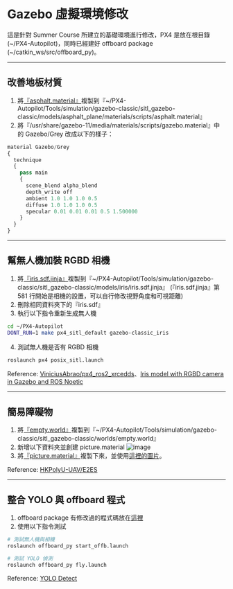 # Gazebo 虛擬環境修改

這是針對 Summer Course 所建立的基礎環境進行修改，PX4 是放在根目錄 (~/PX4-Autopilot)，同時已經建好 offboard package (~/catkin_ws/src/offboard_py)。

---
## 改善地板材質

1. 將[『asphalt.material』](https://github.com/FCWTW/Gazebo/blob/master/asphalt.material)複製到『~/PX4-Autopilot/Tools/simulation/gazebo-classic/sitl_gazebo-classic/models/asphalt_plane/materials/scripts/asphalt.material』
2. 將『/usr/share/gazebo-11/media/materials/scripts/gazebo.material』中的 Gazebo/Grey 改成以下的樣子：
```python
material Gazebo/Grey
{
  technique
  {
    pass main
    {
      scene_blend alpha_blend
      depth_write off
      ambient 1.0 1.0 1.0 0.5
      diffuse 1.0 1.0 1.0 0.5
      specular 0.01 0.01 0.01 0.5 1.500000
    }
  }
}
```

---
## 幫無人機加裝 RGBD 相機

1. 將[『iris.sdf.jinja』](https://github.com/FCWTW/Gazebo/blob/master/iris.sdf.jinja)複製到『~/PX4-Autopilot/Tools/simulation/gazebo-classic/sitl_gazebo-classic/models/iris/iris.sdf.jinja』
(『iris.sdf.jinja』第 581 行開始是相機的設置，可以自行修改視野角度和可視距離)
2. 刪除相同資料夾下的『iris.sdf』
3. 執行以下指令重新生成無人機
```bash
cd ~/PX4-Autopilot
DONT_RUN=1 make px4_sitl_default gazebo-classic_iris
```
4. 測試無人機是否有 RGBD 相機
```bash
roslaunch px4 posix_sitl.launch
```

Reference: [ViniciusAbrao/px4_ros2_xrcedds](https://github.com/ViniciusAbrao/px4_ros2_xrcedds?tab=readme-ov-file#rgbd-camera-simulation)、[Iris model with RGBD camera in Gazebo and ROS Noetic](https://www.youtube.com/watch?v=PpW_qEyGmyM)

---
## 簡易障礙物

1. 將[『empty.world』](https://github.com/FCWTW/Gazebo/blob/master/empty.world)複製到『~/PX4-Autopilot/Tools/simulation/gazebo-classic/sitl_gazebo-classic/worlds/empty.world』
2. 新增以下資料夾並創建 picture.material
![image](https://hackmd.io/_uploads/rysjxOjLeg.png)
3. 將[『picture.material』](https://github.com/FCWTW/Gazebo/blob/master/materials/scripts/picture.material)複製下來，並使用[這裡的圖片](https://github.com/FCWTW/Gazebo/tree/master/materials/textures)。

Reference: [HKPolyU-UAV/E2ES](https://github.com/HKPolyU-UAV/E2ES)

---
## 整合 YOLO 與 offboard 程式

1. offboard package 有修改過的程式碼放在[這裡](https://github.com/FCWTW/Gazebo/tree/master/offboard_py)
2. 使用以下指令測試
```bash
# 測試無人機與相機
roslaunch offboard_py start_offb.launch

# 測試 YOLO 偵測
roslaunch offboard_py fly.launch
```

Reference: [YOLO Detect](https://hackmd.io/lwReki-hQTCrnzUMYMq2yA?view)